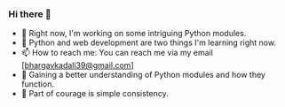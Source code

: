 ### Hi there 👋
- 🔭 Right now, I'm working on some intriguing Python modules.
- 🌱 Python and web development are two things I'm learning right now.
- 📫 How to reach me: You can reach me via my email [bhargavkadali39@gmail.com]
-  🌹 Gaining a better understanding of Python modules and how they function.
- 💪 Part of courage is simple consistency.
<!--
**BhargavKadali39/BhargavKadali39** is a ✨ _special_ ✨ repository because its `README.md` (this file) appears on your GitHub profile.

Here are some ideas to get you started:

- 🔭 I’m currently working on ...
- 🌱 I’m currently learning ...
- 👯 I’m looking to collaborate on ...
- 🤔 I’m looking for help with ...
- 💬 Ask me about ...
- 📫 How to reach me: ...
- 😄 Pronouns: ...
- ⚡ Fun fact: ...
-->
